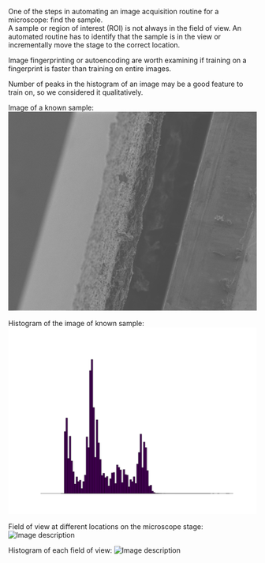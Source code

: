 One of the steps in automating an image acquisition routine for a microscope:  find the sample.    
A sample or region of interest (ROI) is not always in the field of view.  An automated routine has to identify that the sample is in the view or incrementally move the stage to the correct location.   

Image fingerprinting or autoencoding are worth examining if training on a fingerprint is faster than training on entire images.  

Number of peaks in the histogram of an image may be a good feature to train on, so we considered it qualitatively.  

Image of a known sample:
![Image description](SampleSearch/8.tif) 

Histogram of the image of known sample:
![Image description](Histogram_of_Image8.tiff) 

Field of view at different locations on the microscope stage:
![Image description](GeneratedEllipticalCurve_1.gif) 

Histogram of each field of view:
![Image description](GeneratedEllipticalCurve_1.gif) 



